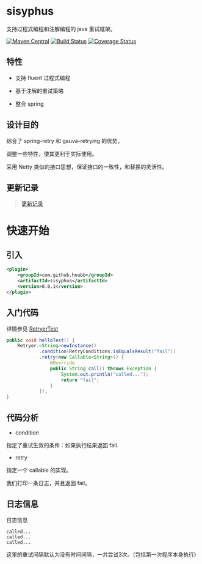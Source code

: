 # sisyphus 

支持过程式编程和注解编程的 java 重试框架。

[![Maven Central](https://maven-badges.herokuapp.com/maven-central/com.github.houbb/sisyphus/badge.svg)](http://mvnrepository.com/artifact/com.github.houbb/sisyphus)
[![Build Status](https://www.travis-ci.org/houbb/sisyphus.svg?branch=master)](https://www.travis-ci.org/houbb/sisyphus?branch=master)
[![Coverage Status](https://coveralls.io/repos/github/houbb/sisyphus/badge.svg?branch=master)](https://coveralls.io/github/houbb/sisyphus?branch=master)

## 特性

- 支持 fluent 过程式编程

- 基于注解的重试策略

- 整合 spring

## 设计目的

综合了 spring-retry 和 gauva-retrying 的优势。

调整一些特性，使其更利于实际使用。

采用 Netty 类似的接口思想，保证接口的一致性，和替换的灵活性。

## 更新记录

> [更新记录](doc/CHANGE_LOG.md)

# 快速开始

## 引入

```xml
<plugin>
    <groupId>com.github.houbb</groupId>
    <artifactId>sisyphus</artifactId>
    <version>0.0.1</version>
</plugin>
```

## 入门代码

详情参见 [RetryerTest]()

```java
public void helloTest() {
    Retryer.<String>newInstance()
            .condition(RetryConditions.isEqualsResult("fail"))
            .retry(new Callable<String>() {
                @Override
                public String call() throws Exception {
                    System.out.println("called...");
                    return "fail";
                }
            });
}
```

## 代码分析

- condition

指定了重试生效的条件：如果执行结果返回 fail.

- retry

指定一个 callable 的实现。

我们打印一条日志，并且返回 fail。

## 日志信息

日志信息

```
called...
called...
called...
```

这里的重试间隔默认为没有时间间隔，一共尝试3次。（包括第一次程序本身执行）
